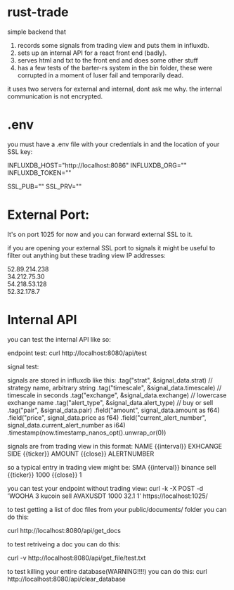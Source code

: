 # rust-trade

simple backend that 

1. records some signals from trading view and puts them in influxdb.
2. sets up an internal API for a react front end (badly).
3. serves html and txt to the front end and does some other stuff
4. has a few tests of the barter-rs system in the bin folder, these were corrupted in a moment of luser fail and temporarily dead.

it uses two servers for external and internal, dont ask me why. the internal communication is not encrypted.

# .env 

you must have a .env file with your credentials in and the location of your SSL key:

 INFLUXDB_HOST="http://localhost:8086"
 INFLUXDB_ORG=""
 INFLUXDB_TOKEN=""

 SSL_PUB=""
 SSL_PRV=""


# External Port:
It's on port 1025 for now and you can forward external SSL to it. 

if you are opening your external SSL port to signals it might be useful to filter out anything but these trading view IP addresses:

 52.89.214.238             
 34.212.75.30              
 54.218.53.128             
 52.32.178.7               

# Internal API
you can test the internal API like so:

endpoint test:
 curl http://localhost:8080/api/test

signal test:

signals are stored in influxdb like this: 
        .tag("strat", &signal_data.strat) // strategy name, arbitrary string
        .tag("timescale", &signal_data.timescale) // timescale in seconds
        .tag("exchange", &signal_data.exchange) // lowercase exchange name
        .tag("alert_type", &signal_data.alert_type) // buy or sell
        .tag("pair", &signal_data.pair)
        .field("amount", signal_data.amount as f64)
        .field("price", signal_data.price as f64)
        .field("current_alert_number", signal_data.current_alert_number as i64)
        .timestamp(now.timestamp_nanos_opt().unwrap_or(0))

signals are from trading view in this format:
 NAME {{interval}} EXHCANGE SIDE {{ticker}} AMOUNT {{close}} ALERTNUMBER

so a typical entry in trading view might be: 
 SMA {{interval}} binance sell {{ticker}} 1000 {{close}} 1

you can test your endpoint without trading view:
 curl -k -X POST -d 'WOOHA 3 kucoin sell AVAXUSDT 1000 32.1 1' https://localhost:1025/

to test getting a list of doc files from your public/documents/ folder you can do this:

 curl http://localhost:8080/api/get_docs

to test retriveing a doc you can do this:

 curl -v http://localhost:8080/api/get_file/test.txt

to test killing your entire database(WARNING!!!!) you can do this:
 curl http://localhost:8080/api/clear_database

